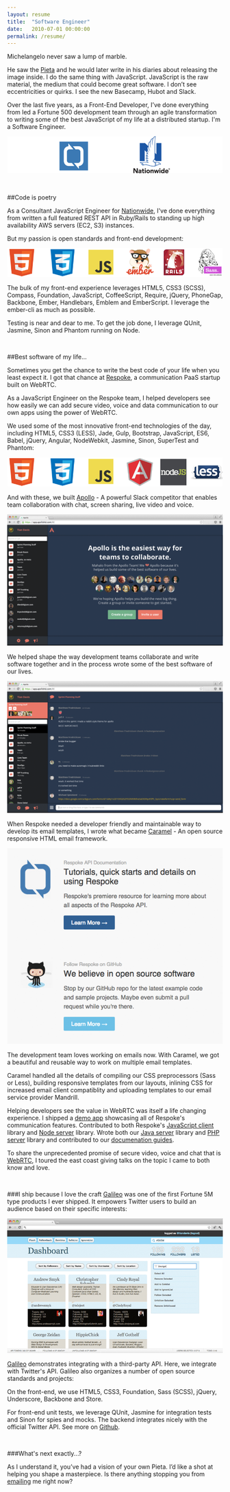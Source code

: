 ```yaml
---
layout: resume
title:  "Software Engineer"
date:   2010-07-01 00:00:00
permalink: /resume/
---
```


Michelangelo never saw a lump of marble. 

He saw the [Pieta] and he would later write in his diaries about releasing the image inside. I do the same thing with JavaScript. JavaScript is the raw material, the medium that could become great software. I don’t see eccentricities or quirks. I see the new Basecamp, Hubot and Slack.

Over the last five years, as a Front-End Developer, I’ve done everything from led a Fortune 500 development team through an agile transformation to writing some of the best JavaScript of my life at a distributed startup. I'm a Software Engineer.

![Companies][companies]

<br>

##Code is poetry

As a Consultant JavaScript Engineer for [Nationwide](http://www.nationwide.com/), I've done everything from written a full featured REST API in Ruby/Rails to standing up high availability AWS servers (EC2, S3) instances.

But my passion is open standards and front-end development:

![Capabilities][capabilities-1]

The bulk of my front-end experience leverages HTML5, CSS3 (SCSS), Compass, Foundation, JavaScript, CoffeeScript, Require, jQuery, PhoneGap, Backbone, Ember, Handlebars, Emblem and EmberScript. I leverage the ember-cli as much as possible.

Testing is near and dear to me. To get the job done, I leverage QUnit, Jasmine, Sinon and Phantom running on Node.

<br>

##Best software of my life...

Sometimes you get the chance to write the best code of your life when you least expect it. I got that chance at [Respoke], a communication PaaS startup built on WebRTC.

As a JavaScript Engineer on the Respoke team, I helped developers see how easily we can add secure video, voice and data communication to our own apps using the power of WebRTC.

We used some of the most innovative front-end technologies of the day, including HTML5, CSS3 (LESS), Jade, Gulp, Bootstrap, JavaScript, ES6, Babel, jQuery, Angular, NodeWebkit, Jasmine, Sinon, SuperTest and Phantom:

![Capabilities][capabilities-2]

And with these, we built [Apollo] - A powerful Slack competitor that enables team collaboration with chat, screen sharing, live video and voice.

![Apollo][apollo-dark]

We helped shape the way development teams collaborate and write software together and in the process wrote some of the best software of our lives.

![Apollo][apollo-group-conference]

When Respoke needed a developer friendly and maintainable way to develop its email templates, I wrote what became [Caramel] - An open source responsive HTML email framework.

![Respoke Emails][respoke-emails]

The development team loves working on emails now. With Caramel, we got a beautiful and reusable way to work on multiple email templates.

Caramel handled all the details of compiling our CSS preprocessors (Sass or Less), building responsive templates from our layouts, inlining CSS for increased email client compatiblity and uploading templates to our email service provider Mandrill.

Helping developers see the value in WebRTC was itself a life changing experience. I shipped a [demo app](https://github.com/respoke/the-interview-backbone) showcasing all of Respoke's communication features. Contributed to both Respoke's [JavaScript client](https://github.com/respoke/respoke) library and [Node server](https://github.com/respoke/node-respoke-admin) library. Wrote both our [Java server](https://github.com/respoke/respoke-java) library and [PHP server](https://github.com/respoke/respoke-php) library and contributed to our [documenation guides](https://github.com/respoke/docs).

To share the unprecedented promise of secure video, voice and chat that is [WebRTC](http://tiandavis.com/talks/webrtc-unicorns-narwhals-and-the-real-time-web/), I toured the east coast giving talks on the topic I came to both know and love.

<p></p>
<script async class="speakerdeck-embed" data-id="b4a4e41f878b4955bb72c976329f1db7" data-ratio="1.77777777777778" src="//speakerdeck.com/assets/embed.js"></script>

<br>

###I ship because I love the craft
[Galileo] was one of the first Fortune 5M type products I ever shipped. It empowers Twitter users to build an audience based on their specific interests:

![Galileo][galileo-screenshot]

[Galileo] demonstrates integrating with a third-party API. Here, we integrate with Twitter's API. Galileo also organizes a number of open source standards and projects:

On the front-end, we use HTML5, CSS3, Foundation, Sass (SCSS), jQuery, Underscore, Backbone and Store.

For front-end unit tests, we leverage QUnit, Jasmine for integration tests and Sinon for spies and mocks. The backend integrates nicely with the official Twitter API. See more on [Github][galileo].

<br>

###What's next exactly...?

As I understand it, you’ve had a vision of your own Pieta. I’d like a shot at helping you shape a masterpiece. Is there anything stopping you from [emailing][email] me right now?
 




[Pieta]: http://en.wikipedia.org/wiki/Piet%C3%A0_(Michelangelo)
[code samples]: https://github.com/tiandavis
[8-Bit Hustler]: http://tiandavis.com/posts/javascript-and-the-monomyth/
[GitHub]: https://github.com/tiandavis
[Twitter]: https://twitter.com/tiandavis
[Columbus Code Camp]: http://columbuscodecamp.com/
[email]: mailto:tiandavis@gmail.com
[capabilities-1]: /images/capabilities-1.png "Core Capabilities"
[capabilities-2]: /images/capabilities-2.png "Core Capabilities"
[respoke-logo]: /images/respoke.png "Respoke"
[respoke]: https://www.respoke.io/ "Respoke Url"

[apollo-dark]: /images/apollo-dark.png "Apollo Dark"
[apollo-light]: /images/apollo-light.png "Apollo Light"
[apollo-group-conference]: /images/apollo-group-conference.png "Apollo Group Conference"
[apollo]: https://app.apollohd.com/#/ "Apollo"
[caramel]: https://github.com/tiandavis/caramel "Caramel"
[caramel-screenshot]: /images/caramel.png "Caramel"
[respoke-emails]: /images/respoke-emails.png "Respoke Emails"

[nationwide]: /images/nationwide.png "Nationwide"

[galileo-screenshot]: /images/galileo-screenshot.png "Galileo"

[galileo]: https://github.com/tiandavis/galileo "Galileo"

[companies]: /images/companies.png "Companies"





